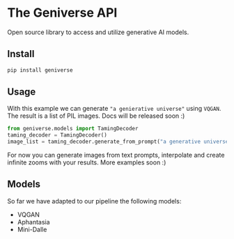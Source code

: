 # The Geniverse API
Open source library to access and utilize generative AI models. 

## Install
```bash
pip install geniverse
```

## Usage
With this example we can generate `"a genierative universe"` using `VQGAN`. The result is a list of PIL images. Docs will be released soon :)
```python
from geniverse.models import TamingDecoder
taming_decoder = TamingDecoder()
image_list = taming_decoder.generate_from_prompt("a generative universe")
```

For now you can generate images from text prompts, interpolate and create infinite zooms with your results. More examples soon :)

## Models

So far we have adapted to our pipeline the following models:
- VQGAN
- Aphantasia
- Mini-Dalle

